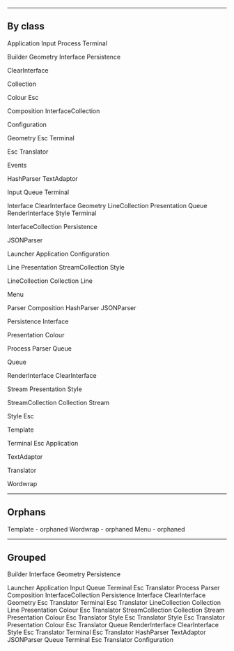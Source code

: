 ----------------------------------------------------------------------
By class
----------------------------------------------------------------------

Application
  Input
  Process
  Terminal

Builder
  Geometry
  Interface
  Persistence

ClearInterface

Collection

Colour
  Esc

Composition
  InterfaceCollection

Configuration

Geometry
  Esc
  Terminal

Esc
  Translator

Events

HashParser
  TextAdaptor

Input
  Queue
  Terminal

Interface
  ClearInterface
  Geometry
  LineCollection
  Presentation
  Queue
  RenderInterface
  Style
  Terminal

InterfaceCollection
  Persistence

JSONParser

Launcher
  Application
  Configuration

Line
  Presentation
  StreamCollection
  Style

LineCollection
  Collection
  Line

Menu

Parser
  Composition
  HashParser
  JSONParser

Persistence
  Interface

Presentation
  Colour

Process
  Parser
  Queue

Queue

RenderInterface
  ClearInterface

Stream
  Presentation
  Style

StreamCollection
  Collection
  Stream

Style
  Esc

Template

Terminal
  Esc
  Application

TextAdaptor

Translator

Wordwrap


----------------------------------------------------------------------
Orphans
----------------------------------------------------------------------

Template - orphaned
Wordwrap - orphaned
Menu     - orphaned

----------------------------------------------------------------------
Grouped
----------------------------------------------------------------------

Builder
  Interface
  Geometry
  Persistence

Launcher
  Application
    Input
      Queue
      Terminal
        Esc
          Translator
    Process
      Parser
        Composition
          InterfaceCollection
            Persistence
              Interface
                ClearInterface
                Geometry
                  Esc
                    Translator
                  Terminal
                    Esc
                      Translator
                LineCollection
                  Collection
                  Line
                    Presentation
                      Colour
                        Esc
                          Translator
                    StreamCollection
                      Collection
                      Stream
                        Presentation
                          Colour
                            Esc
                              Translator
                        Style
                          Esc
                            Translator
                    Style
                      Esc
                        Translator
                Presentation
                  Colour
                    Esc
                      Translator
                Queue
                RenderInterface
                  ClearInterface
                Style
                  Esc
                    Translator
                Terminal
                  Esc
                    Translator
        HashParser
          TextAdaptor
        JSONParser
      Queue
    Terminal
      Esc
        Translator
  Configuration
